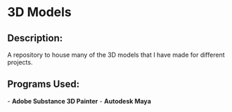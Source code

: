 <h1>3D Models</h1>

<h2>Description:</h2>
A repository to house many of the 3D models that I have made for different projects.

<h2>Programs Used:</h2>
  - <b>Adobe Substance 3D Painter</b>  
  - <b>Autodesk Maya</b>  
